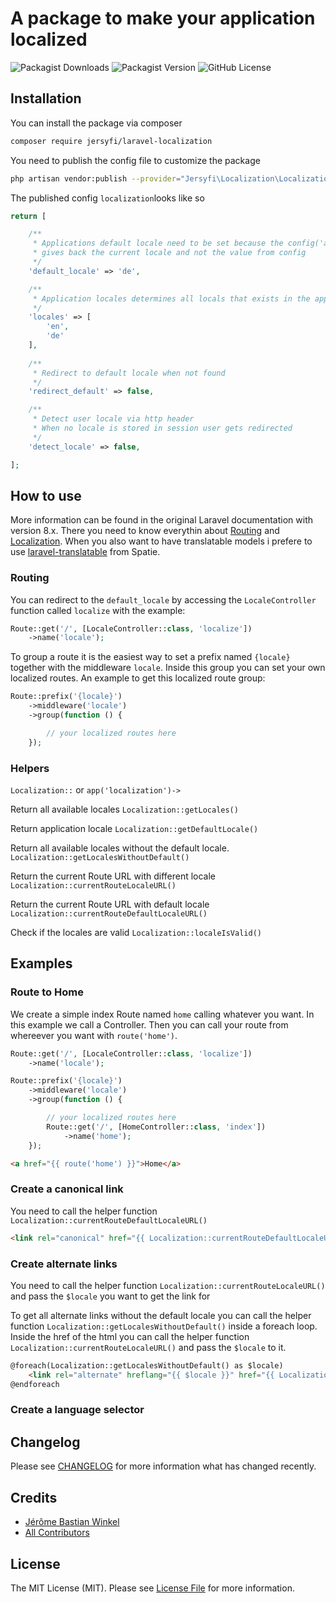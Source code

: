 # A package to make your application localized

![Packagist Downloads](https://img.shields.io/packagist/dt/jersyfi/laravel-localization)
![Packagist Version](https://img.shields.io/packagist/v/jersyfi/laravel-localization)
![GitHub License](https://img.shields.io/github/license/jersyfi/laravel-localization)


## Installation

You can install the package via composer
```bash
composer require jersyfi/laravel-localization
```
You need to publish the config file to customize the package
```bash
php artisan vendor:publish --provider="Jersyfi\Localization\LocalizationServiceProvider" --tag="config"
```
The published config `localization`looks like so
```php
return [

    /**
     * Applications default locale need to be set because the config('app.locale')
     * gives back the current locale and not the value from config
     */
    'default_locale' => 'de',

    /**
     * Application locales determines all locals that exists in the application
     */
    'locales' => [
        'en',
        'de'
    ],
    
    /**
     * Redirect to default locale when not found
     */
    'redirect_default' => false,

    /**
     * Detect user locale via http header
     * When no locale is stored in session user gets redirected
     */
    'detect_locale' => false,

];
```


## How to use

More information can be found in the original Laravel documentation with version 8.x.
There you need to know everythin about [Routing](https://laravel.com/docs/8.x/routing) and [Localization](https://laravel.com/docs/8.x/localization). When you also want to have translatable models i prefere to use [laravel-translatable](https://github.com/spatie/laravel-translatable) from Spatie.

### Routing

You can redirect to the `default_locale` by accessing the `LocaleController` function called `localize` with the example:
```php
Route::get('/', [LocaleController::class, 'localize'])
    ->name('locale');
```
To group a route it is the easiest way to set a prefix named `{locale}` together with the middleware `locale`.
Inside this group you can set your own localized routes.
An example to get this localized route group:
```php
Route::prefix('{locale}')
    ->middleware('locale')
    ->group(function () {

        // your localized routes here
    });
```

### Helpers

`Localization::`
or
`app('localization')->`

Return all available locales
`Localization::getLocales()`

Return application locale
`Localization::getDefaultLocale()`

Return all available locales without the default locale.
`Localization::getLocalesWithoutDefault()`

Return the current Route URL with different locale
`Localization::currentRouteLocaleURL()`

Return the current Route URL with default locale
`Localization::currentRouteDefaultLocaleURL()`

Check if the locales are valid
`Localization::localeIsValid()`


## Examples

### Route to Home

We create a simple index Route named `home` calling whatever you want. In this example we call a Controller. Then you can call your route from whereever you want with `route('home')`.
```php
Route::get('/', [LocaleController::class, 'localize'])
    ->name('locale');

Route::prefix('{locale}')
    ->middleware('locale')
    ->group(function () {

        // your localized routes here
        Route::get('/', [HomeController::class, 'index'])
            ->name('home');
    });
```
```html
<a href="{{ route('home') }}">Home</a>
```

### Create a canonical link

You need to call the helper function `Localization::currentRouteDefaultLocaleURL()`
```html
<link rel="canonical" href="{{ Localization::currentRouteDefaultLocaleURL() }}">
```

### Create alternate links

You need to call the helper function `Localization::currentRouteLocaleURL()` and pass the `$locale` you want to get the link for

To get all alternate links without the default locale you can call the helper function `Localization::getLocalesWithoutDefault()` inside a foreach loop. Inside the href of the html you can call the helper function `Localization::currentRouteLocaleURL()` and pass the `$locale` to it.
```html
@foreach(Localization::getLocalesWithoutDefault() as $locale)
    <link rel="alternate" hreflang="{{ $locale }}" href="{{ Localization::currentRouteLocaleURL($locale) }}">
@endforeach
```

### Create a language selector



## Changelog

Please see [CHANGELOG](CHANGELOG.md) for more information what has changed recently.

## Credits

- [Jérôme Bastian Winkel](https://github.com/jersyfi)
- [All Contributors](../../contributors)

## License

The MIT License (MIT). Please see [License File](LICENSE) for more information.

